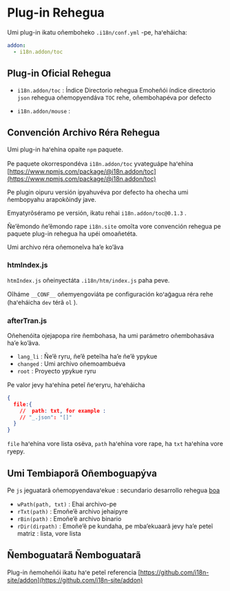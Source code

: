 # Plug-in Rehegua

Umi plug-in ikatu oñemboheko `.i18n/conf.yml` -pe, haꞌeháicha:

```yml
addon:
  - i18n.addon/toc
```

## Plug-in Oficial Rehegua

* `i18n.addon/toc` : Índice Directorio rehegua
  Emoheñói índice directorio `json` rehegua oñemopyendáva `TOC` rehe, oñembohapéva por defecto

* `i18n.addon/mouse` :

## Convención Archivo Réra Rehegua

Umi plug-in haꞌehína opaite `npm` paquete.

Pe paquete okorrespondéva `i18n.addon/toc` yvateguápe haꞌehína [https://www.npmjs.com/package/@i18n.addon/toc](https://www.npmjs.com/package/@i18n.addon/toc)

Pe plugin oipuru versión ipyahuvéva por defecto ha ohecha umi ñembopyahu arapokõindy jave.

Emyatyrõséramo pe versión, ikatu rehai `i18n.addon/toc@0.1.3` .

Ñe’ẽmondo ñe’ẽmondo rape `i18n.site` omoĩta vore convención rehegua pe paquete plug-in rehegua ha upéi omoañetéta.

Umi archivo réra oñemoneĩva ha’e ko’ãva

### htmIndex.js

`htmIndex.js` oñeinyectáta `.i18n/htm/index.js` paha peve.

Oĩháme `__CONF__` oñemyengoviáta pe configuración koꞌag̃agua réra rehe (haꞌeháicha `dev` térã `ol` ).

### afterTran.js

Oñehenóita ojejapopa rire ñembohasa, ha umi parámetro oñembohasáva ha’e ko’ãva.

* `lang_li` : Ñe’ẽ ryru, ñe’ẽ peteĩha ha’e ñe’ẽ ypykue
* `changed` : Umi archivo oñemoambuéva
* `root` : Proyecto ypykue ryru

Pe valor jevy haꞌehína peteĩ ñeꞌeryru, haꞌeháicha

```json
{
  file:{
    //  path: txt, for example :
    // "_.json": "[]"
  }
}
```

`file` haꞌehína vore lista osëva, `path` haꞌehína vore rape, ha `txt` haꞌehína vore ryepy.

## Umi Tembiaporã Oñemboguapýva

Pe `js` jeguatarã oñemopyendavaꞌekue : secundario desarrollo rehegua [boa](https://github.com/boa-dev/boa)

* `wPath(path, txt)` : Ehai archivo-pe
* `rTxt(path)` : Emoñe’ẽ archivo jehaipyre
* `rBin(path)` : Emoñe’ẽ archivo binario
* `rDir(dirpath)` : Emoñe’ẽ pe kundaha, pe mba’ekuaarã jevy ha’e peteĩ matriz : lista, vore lista

## Ñemboguatarã Ñemboguatarã

Plug-in ñemoheñói ikatu haꞌe peteĩ referencia [https://github.com/i18n-site/addon](https://github.com/i18n-site/addon)
